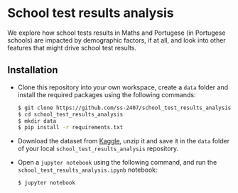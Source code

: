 # School test results analysis
We explore how school tests results in Maths and Portugese (in Portugese schools) are impacted by demographic factors, if at all, and look into other features that might drive school test results.


## Installation

- Clone this repository into your own workspace, create a `data` folder and install the required packages using the following commands:
	```bash
	$ git clone https://github.com/ss-2407/school_test_results_analysis.git
	$ cd school_test_results_analysis
	$ mkdir data
	$ pip install -r requirements.txt
	```
- Download the dataset from [Kaggle](https://www.kaggle.com/datasets/larsen0966/student-performance-data-set), unzip it and save it in the `data` folder of your local `school_test_results_analysis` repository.

- Open a `jupyter notebook` using the following command, and run the `school_test_results_analysis.ipynb` notebook: 
	```bash 
	$ jupyter notebook
	```